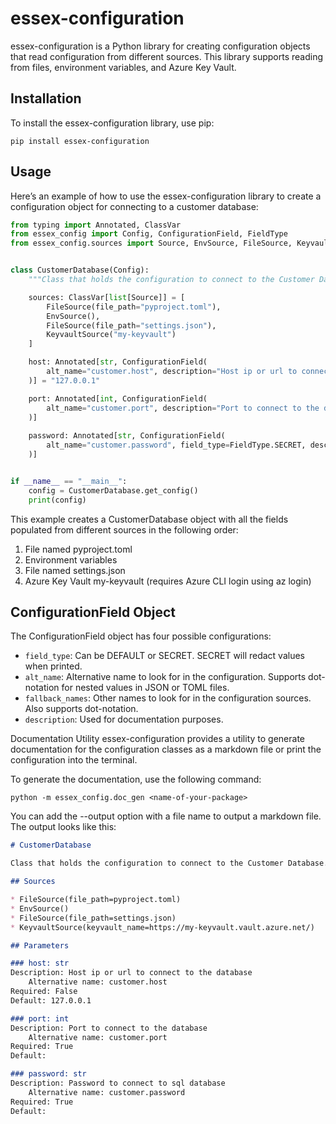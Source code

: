 # essex-configuration

essex-configuration is a Python library for creating configuration objects that read configuration from different sources. This library supports reading from files, environment variables, and Azure Key Vault.

## Installation

To install the essex-configuration library, use pip:

`pip install essex-configuration`

## Usage

Here’s an example of how to use the essex-configuration library to create a configuration object for connecting to a customer database:

```python
from typing import Annotated, ClassVar
from essex_config import Config, ConfigurationField, FieldType
from essex_config.sources import Source, EnvSource, FileSource, KeyvaultSource


class CustomerDatabase(Config):
    """Class that holds the configuration to connect to the Customer Database."""

    sources: ClassVar[list[Source]] = [
        FileSource(file_path="pyproject.toml"),
        EnvSource(),
        FileSource(file_path="settings.json"),
        KeyvaultSource("my-keyvault")
    ]

    host: Annotated[str, ConfigurationField(
        alt_name="customer.host", description="Host ip or url to connect to the database",
    )] = "127.0.0.1"

    port: Annotated[int, ConfigurationField(
        alt_name="customer.port", description="Port to connect to the database",
    )]
    
    password: Annotated[str, ConfigurationField(
        alt_name="customer.password", field_type=FieldType.SECRET, description="Password to connect to sql database"
    )]


if __name__ == "__main__":
    config = CustomerDatabase.get_config()
    print(config)
```

This example creates a CustomerDatabase object with all the fields populated from different sources in the following order:

1. File named pyproject.toml
2. Environment variables
3. File named settings.json
4. Azure Key Vault my-keyvault (requires Azure CLI login using az login)


## ConfigurationField Object

The ConfigurationField object has four possible configurations:

* `field_type`: Can be DEFAULT or SECRET. SECRET will redact values when printed.
* `alt_name`: Alternative name to look for in the configuration. Supports dot-notation for nested values in JSON or TOML files.
* `fallback_names`: Other names to look for in the configuration sources. Also supports dot-notation.
* `description`: Used for documentation purposes.


Documentation Utility
essex-configuration provides a utility to generate documentation for the configuration classes as a markdown file or print the configuration into the terminal.

To generate the documentation, use the following command:

`python -m essex_config.doc_gen <name-of-your-package>`

You can add the --output option with a file name to output a markdown file. The output looks like this:
```markdown
# CustomerDatabase

Class that holds the configuration to connect to the Customer Database.

## Sources

* FileSource(file_path=pyproject.toml)
* EnvSource()
* FileSource(file_path=settings.json)
* KeyvaultSource(keyvault_name=https://my-keyvault.vault.azure.net/)

## Parameters

### host: str
Description: Host ip or url to connect to the database
    Alternative name: customer.host
Required: False
Default: 127.0.0.1

### port: int
Description: Port to connect to the database
    Alternative name: customer.port
Required: True
Default: 

### password: str
Description: Password to connect to sql database
    Alternative name: customer.password
Required: True
Default:
```